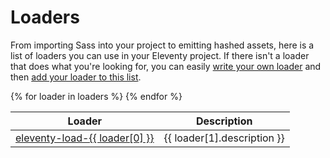 # Loaders

From importing Sass into your project to emitting hashed assets, here is a list of loaders you can use in your Eleventy project. If there isn't a loader that does what you're looking for, you can easily [write your own loader](/api) and then [add your loader to this list](https://github.com/gregives/eleventy-load-website/tree/master/src/_data/loaders).

<table>
    <thead>
        <tr>
            <th>Loader</th>
            <th>Description</th>
        </tr>
    </thead>
    <tbody>
        {% for loader in loaders %}
        <tr>
            <td>
                <a href="{{ loader[1].link }}">eleventy-load-{{ loader[0] }}</a>
            </td>
            <td>
                {{ loader[1].description }}
            </td>
        </tr>
        {% endfor %}
    </tbody>
</table>